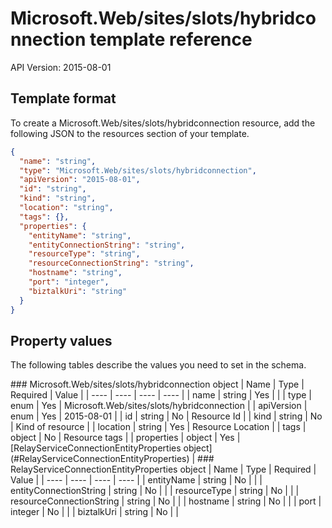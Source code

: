 # Microsoft.Web/sites/slots/hybridconnection template reference
API Version: 2015-08-01
## Template format

To create a Microsoft.Web/sites/slots/hybridconnection resource, add the following JSON to the resources section of your template.

```json
{
  "name": "string",
  "type": "Microsoft.Web/sites/slots/hybridconnection",
  "apiVersion": "2015-08-01",
  "id": "string",
  "kind": "string",
  "location": "string",
  "tags": {},
  "properties": {
    "entityName": "string",
    "entityConnectionString": "string",
    "resourceType": "string",
    "resourceConnectionString": "string",
    "hostname": "string",
    "port": "integer",
    "biztalkUri": "string"
  }
}
```
## Property values

The following tables describe the values you need to set in the schema.

<a id="Microsoft.Web/sites/slots/hybridconnection" />
### Microsoft.Web/sites/slots/hybridconnection object
|  Name | Type | Required | Value |
|  ---- | ---- | ---- | ---- |
|  name | string | Yes |  |
|  type | enum | Yes | Microsoft.Web/sites/slots/hybridconnection |
|  apiVersion | enum | Yes | 2015-08-01 |
|  id | string | No | Resource Id |
|  kind | string | No | Kind of resource |
|  location | string | Yes | Resource Location |
|  tags | object | No | Resource tags |
|  properties | object | Yes | [RelayServiceConnectionEntityProperties object](#RelayServiceConnectionEntityProperties) |


<a id="RelayServiceConnectionEntityProperties" />
### RelayServiceConnectionEntityProperties object
|  Name | Type | Required | Value |
|  ---- | ---- | ---- | ---- |
|  entityName | string | No |  |
|  entityConnectionString | string | No |  |
|  resourceType | string | No |  |
|  resourceConnectionString | string | No |  |
|  hostname | string | No |  |
|  port | integer | No |  |
|  biztalkUri | string | No |  |

